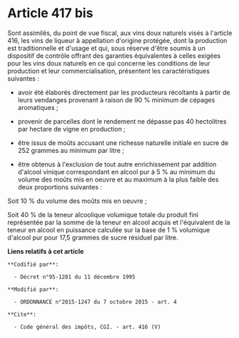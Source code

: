 # Article 417 bis

Sont assimilés, du point de vue fiscal, aux vins doux naturels visés à l'article 416, les vins de liqueur à appellation
d'origine protégée, dont la production est traditionnelle et d'usage et qui, sous réserve d'être soumis à un dispositif de
contrôle offrant des garanties équivalentes à celles exigées pour les vins doux naturels en ce qui concerne les conditions de
leur production et leur commercialisation, présentent les caractéristiques suivantes :

- avoir été élaborés directement par les producteurs récoltants à partir de leurs vendanges provenant à raison de 90 %
minimum de cépages aromatiques ;

- provenir de parcelles dont le rendement ne dépasse pas 40 hectolitres par hectare de vigne en production ;

- être issus de moûts accusant une richesse naturelle initiale en sucre de 252 grammes au minimum par litre ;

- être obtenus à l'exclusion de tout autre enrichissement par addition d'alcool vinique correspondant en alcool pur à 5 % au
minimum du volume des moûts mis en oeuvre et au maximum à la plus faible des deux proportions suivantes : 

Soit 10 % du volume des moûts mis en oeuvre ; 

Soit 40 % de la teneur alcoolique volumique totale du produit fini représentée par la somme de la teneur en alcool acquis et
l'équivalent de la teneur en alcool en puissance calculée sur la base de 1 % volumique d'alcool pur pour 17,5 grammes de
sucre résiduel par litre.

**Liens relatifs à cet article**

	**Codifié par**:

	  - Décret n°95-1281 du 11 décembre 1995

	**Modifié par**:

	  - ORDONNANCE n°2015-1247 du 7 octobre 2015 - art. 4

	**Cite**:

	  - Code général des impôts, CGI. - art. 416 (V)

